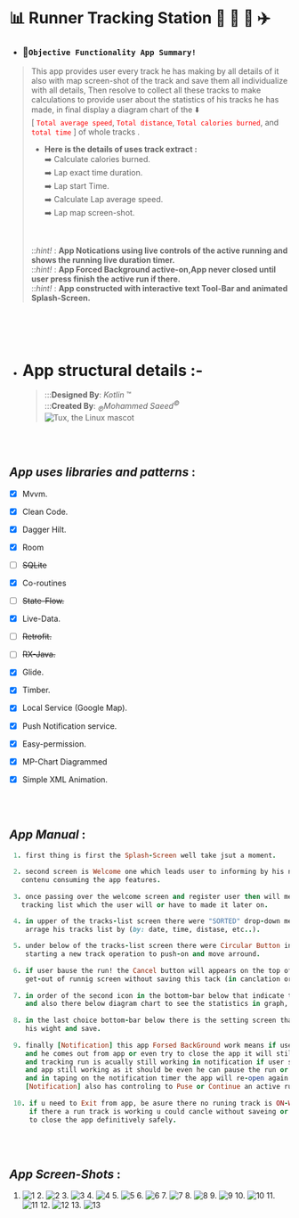 # :bar_chart: Runner Tracking Station  :runner: :bicyclist: :car:  :airplane: 

 - ###  :memo:`Objective Functionality App Summary!`
> This app provides user every track he has making by all details of it  also with map screen-shot of the track and save them all individualize with all details, Then resolve to collect all these tracks to make calculations to provide user about the statistics of his  tracks he has made, in final display a diagram chart of the :arrow_down:  <br/>
>   [ <span style="color:red">`Total average speed`</span>,
 <span style="color:red">`Total distance`</span>,
 <span style="color:red">`Total calories burned`</span>,
 and <span style="color:red">`total time`</span> ]
 of whole tracks .  <br/>
>
> - **Here is the  details of uses track extract  :**  <br/>
> :arrow_right: Calculate calories burned.  <br/>
> :arrow_right: Lap exact time duration.   <br/>
> :arrow_right: Lap start Time.  <br/>
> :arrow_right: Calculate Lap average speed.  <br/>
> :arrow_right: Lap map screen-shot.  <br/>
> <br/> 
>
> ::*hint!* : **App Notications using live controls of the active running and shows the running live duration timer.**  <br/> 
> ::*hint!* : **App Forced Background active-on,App never closed until user press finish the active run if there.** <br/> 
> ::*hint!* : **App constructed with interactive text Tool-Bar and animated Splash-Screen.**



<br/> 
<br/>
<br/>
 

- # App structural details  :-
   >   :::**Designed By**: *Kotlin* ™  <br/>
   >   :::**Created By**: *<sub>℗</sub>Mohammed Saeed<sup>©</sup>*
   >    <br/>
![Tux, the Linux mascot](https://upload.wikimedia.org/wikipedia/commons/d/d4/Kotlin_logo.svg )


 <br/>
 <br/>



 ##   *App uses libraries and patterns* :

- [x] Mvvm.
- [x] Clean Code.
- [x] Dagger Hilt.
- [x] Room
- [ ] ~~SQLite~~
- [x] Co-routines
- [ ] ~~State-Flow.~~
- [x] Live-Data.
- [ ] ~~Retrofit.~~
- [ ] ~~RX-Java.~~
- [x] Glide.
- [x] Timber.
- [x] Local Service (Google Map).
- [x] Push Notification service.
- [x] Easy-permission. 
- [x] MP-Chart Diagrammed
- [x] Simple XML Animation.


 <br/>
 <br/>


## *App Manual* :

```ruby
 1. first thing is first the Splash-Screen well take jsut a moment.
 
 2. second screen is Welcome one which leads user to informing by his name and weight to being saved to
   contenu consuming the app features.
 
 3. once passing over the welcome screen and register user then will meet the Tracks-list screen were has the
   tracking list which the user will or have to made it later on.

 4. in upper of the tracks-list screen there were "SORTED" drop-down menu to select which sorted list he want to be sorted with and
    arrage his tracks list by (by: date, time, distase, etc..).
 
 5. under below of the tracks-list screen there were Circular Button indicate to run one, this will lead user approach to begin
    starting a new track operation to push-on and move arround.
 
 6. if user bause the run! the Cancel button will appears on the top of the screen where he can cancle the current run and
    get-out of runnig screen without saving this tack (in canclation order, cancled track will not be saved and there no going back).
 
 7. in order of the second icon in the bottom-bar below that indicate to Chart one there will see the totals Statistics of his all tracks and runns 
    and also there below diagram chart to see the statistics in graph, its also show the sammary of the tracks if he just tap or press in every column in chart of the graph.
 
 8. in the last choice bottom-bar below there is the setting screen that gives user ability to modify his info like name and update
    his wight and save. 
 
 9. finally [Notification] this app Forsed BackGround work means if user begine a new track operation
    and he comes out from app or even try to close the app it will still working in back-ground in notification bar
    and tracking run is acually still working in notification if user swip dowen the notification he will see the timer counting runs away
    and app still working as it should be even he can pause the run or resume it
    and in taping on the notification timer the app will re-open again as well as working stable.
    [Notification] also has controling to Puse or Continue an active running from it
 
 10. if u need to Exit from app, be asure there no runing track is ON-WORK in running screen 
     if there a run track is working u could cancle without saveing or finish the track to be saved then u can aproach
     to close the app definitively safely.
```



 <br/>
 <br/>



## *App Screen-Shots* :

 1. ![1](/screen-shots/1.jpg) 2. ![2](/screen-shots/2.jpg) 3. ![3](/screen-shots/3.jpg) 4. ![4](/screen-shots/4.jpg) 5. ![5](/screen-shots/5.jpg) 6. ![6](/screen-shots/6.jpg) 7. ![7](/screen-shots/7.jpg) 8. ![8](/screen-shots/8.jpg) 9. ![9](/screen-shots/9.jpg) 10. ![10](/screen-shots/10.jpg) 11. ![11](/screen-shots/11.jpg) 12. ![12](/screen-shots/12.jpg)  13. ![13](/screen-shots/lunchicon.png)

 <br/>
 <br/>
